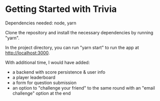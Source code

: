 # Getting Started with Trivia

Dependencies needed: node, yarn

Clone the repository and install the necessary dependencies by running "yarn".

In the project directory, you can run "yarn start" to run the app at [http://localhost:3000](http://localhost:3000).

With additional time, I would have added:
  - a backend with score persistence & user info
  - a player leaderboard
  - a form for question submission
  - an option to "challenge your friend" to the same round with an "email challenge" option at the end



